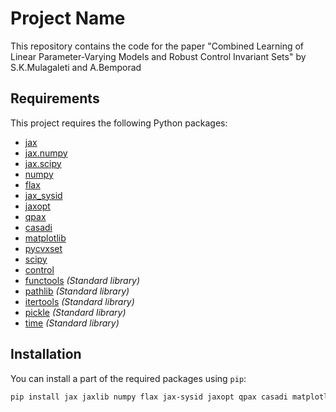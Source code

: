 # Project Name
This repository contains the code for the paper "Combined Learning of Linear Parameter-Varying Models and Robust Control Invariant Sets" by S.K.Mulagaleti and A.Bemporad

## Requirements

This project requires the following Python packages:

- [jax](https://github.com/google/jax)
- [jax.numpy](https://jax.readthedocs.io/en/latest/jax.numpy.html)
- [jax.scipy](https://jax.readthedocs.io/en/latest/jax.scipy.html)
- [numpy](https://numpy.org/)
- [flax](https://github.com/google/flax)
- [jax_sysid](https://github.com/bemporad/jax-sysid)
- [jaxopt](https://github.com/google/jaxopt)
- [qpax](https://github.com/kevin-tracy/qpax)
- [casadi](https://web.casadi.org/)
- [matplotlib](https://matplotlib.org/)
- [pycvxset](https://github.com/merlresearch/pycvxset) 
- [scipy](https://www.scipy.org/)
- [control](https://python-control.readthedocs.io/)
- [functools](https://docs.python.org/3/library/functools.html) *(Standard library)*
- [pathlib](https://docs.python.org/3/library/pathlib.html) *(Standard library)*
- [itertools](https://docs.python.org/3/library/itertools.html) *(Standard library)*
- [pickle](https://docs.python.org/3/library/pickle.html) *(Standard library)*
- [time](https://docs.python.org/3/library/time.html) *(Standard library)*

## Installation

You can install a part of the required packages using `pip`:

```bash
pip install jax jaxlib numpy flax jax-sysid jaxopt qpax casadi matplotlib scipy control
